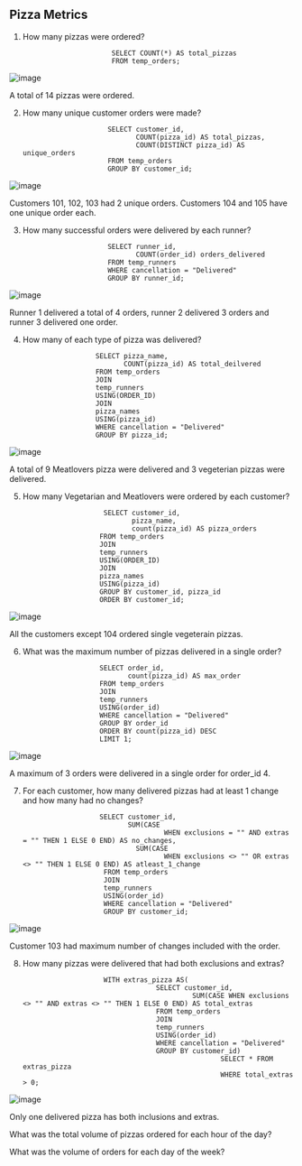## Pizza Metrics 

1. How many pizzas were ordered?

                             SELECT COUNT(*) AS total_pizzas
                             FROM temp_orders;

![image](https://user-images.githubusercontent.com/104596844/172402407-12e3de69-f389-49dc-8c35-f897dcbf1c13.png)

A total of 14 pizzas were ordered.

2. How many unique customer orders were made?

                            SELECT customer_id,
                                   COUNT(pizza_id) AS total_pizzas,
                                   COUNT(DISTINCT pizza_id) AS unique_orders
                            FROM temp_orders
                            GROUP BY customer_id;
                            
![image](https://user-images.githubusercontent.com/104596844/172403353-ca197899-052e-4458-9732-af41b4207923.png)

Customers 101, 102, 103 had 2 unique orders. Customers 104 and 105 have one unique order each.

3. How many successful orders were delivered by each runner?

                            SELECT runner_id,
                                   COUNT(order_id) orders_delivered
                            FROM temp_runners
                            WHERE cancellation = "Delivered"
                            GROUP BY runner_id;
                            
 ![image](https://user-images.githubusercontent.com/104596844/172404695-edc3d579-7b00-430f-bf5f-95d096949cb4.png)

Runner 1 delivered a total of 4 orders, runner 2 delivered 3 orders and runner 3 delivered one order.
                            
4. How many of each type of pizza was delivered?

                         SELECT pizza_name,
                                COUNT(pizza_id) AS total_deilvered
                         FROM temp_orders
                         JOIN
                         temp_runners
                         USING(ORDER_ID)
                         JOIN 
                         pizza_names
                         USING(pizza_id)
                         WHERE cancellation = "Delivered"
                         GROUP BY pizza_id;
                         
![image](https://user-images.githubusercontent.com/104596844/172405590-40020811-7274-47e0-aed0-01ef133497b1.png)

A total of 9 Meatlovers pizza were delivered and 3 vegeterian pizzas were delivered.

5. How many Vegetarian and Meatlovers were ordered by each customer?

                           SELECT customer_id, 
                                  pizza_name,
                                  count(pizza_id) AS pizza_orders			 
                          FROM temp_orders
                          JOIN
                          temp_runners
                          USING(ORDER_ID)
                          JOIN 
                          pizza_names
                          USING(pizza_id)
                          GROUP BY customer_id, pizza_id
                          ORDER BY customer_id;
                          
![image](https://user-images.githubusercontent.com/104596844/172406504-b685f0ec-c785-41b4-9dfa-0a0e437a2423.png)

All the customers except 104 ordered single vegeterain pizzas. 

6. What was the maximum number of pizzas delivered in a single order?

                          SELECT order_id,
                                 count(pizza_id) AS max_order
                          FROM temp_orders
                          JOIN
                          temp_runners
                          USING(order_id)
                          WHERE cancellation = "Delivered"
                          GROUP BY order_id
                          ORDER BY count(pizza_id) DESC
                          LIMIT 1;
                          
![image](https://user-images.githubusercontent.com/104596844/172407579-6fa84235-30be-41e6-9459-5ea3e80bae79.png)

A maximum of 3 orders were delivered in a single order for order_id 4.

7. For each customer, how many delivered pizzas had at least 1 change and how many had no changes?
                          
                          SELECT customer_id,
                                 SUM(CASE 
                                          WHEN exclusions = "" AND extras = "" THEN 1 ELSE 0 END) AS no_changes, 
	                               SUM(CASE 
                                          WHEN exclusions <> "" OR extras <> "" THEN 1 ELSE 0 END) AS atleast_1_change
                           FROM temp_orders
                           JOIN
                           temp_runners
                           USING(order_id)
                           WHERE cancellation = "Delivered"
                           GROUP BY customer_id;
                           
![image](https://user-images.githubusercontent.com/104596844/172408742-1d5fa3d5-77cb-4410-9575-86d1c76d3e39.png)

Customer 103 had maximum number of changes included with the order.

8. How many pizzas were delivered that had both exclusions and extras?

                           WITH extras_pizza AS(
                                        SELECT customer_id,
	                                             SUM(CASE WHEN exclusions <> "" AND extras <> "" THEN 1 ELSE 0 END) AS total_extras
                                        FROM temp_orders
                                        JOIN
                                        temp_runners
                                        USING(order_id)
                                        WHERE cancellation = "Delivered"
                                        GROUP BY customer_id)
                                                        SELECT * FROM extras_pizza
                                                        WHERE total_extras > 0;
                                                        
 ![image](https://user-images.githubusercontent.com/104596844/172410330-ffae36ba-5e46-4478-8226-64f71dc4554d.png)
 
 Only one delivered pizza has both inclusions and extras.

What was the total volume of pizzas ordered for each hour of the day?

What was the volume of orders for each day of the week?
